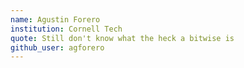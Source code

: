 ```yaml
---
name: Agustin Forero
institution: Cornell Tech
quote: Still don't know what the heck a bitwise is
github_user: agforero
---
```

